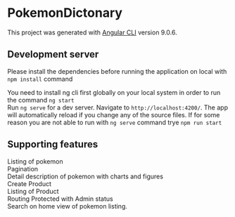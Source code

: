 # PokemonDictonary

This project was generated with [Angular CLI](https://github.com/angular/angular-cli) version 9.0.6.

## Development server

Please install the dependencies before running the application on local with `npm install` command  

You need to install ng cli first globally on your local system in order to run the command `ng start`  
Run `ng serve` for a dev server. Navigate to `http://localhost:4200/`. The app will automatically reload if you change any of the source files.
If for some reason you are not able to run with `ng serve` command trye `npm run start`  


## Supporting features
Listing of pokemon  
Pagination  
Detail description of pokemon with charts and figures  
Create Product  
Listing of Product  
Routing Protected with Admin status  
Search on home view of pokemon listing.  


